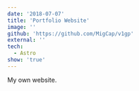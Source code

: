 ```yaml
---
date: '2018-07-07'
title: 'Portfolio Website'
image: ''
github: 'https://github.com/MigCap/v1gp'
external: ''
tech:
  - Astro
show: 'true'
---
```


My own website.
